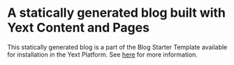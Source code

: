 # A statically generated blog built with Yext Content and Pages

This statically generated blog is a part of the Blog Starter Template available for installation in the Yext Platform. See [here](https://github.com/YextSolutions/blog-starter-template/tree/main) for more information.

